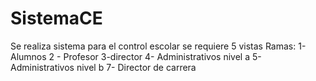 # SistemaCE
Se realiza sistema para el control escolar 
se requiere 5 vistas
Ramas:
1-Alumnos
2 - Profesor
3-director
4- Administrativos nivel a
5- Administrativos nivel b
7- Director de carrera
